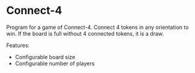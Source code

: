 # Connect-4

Program for a game of Connect-4.
Connect 4 tokens in any orientation to win. If the board is full without 4 connected tokens, it is a draw.

Features:
- Configurable board size
- Configurable number of players
